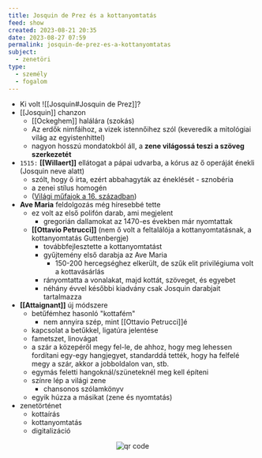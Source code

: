 ```yaml
---
title: Josquin de Prez és a kottanyomtatás
feed: show
created: 2023-08-21 20:35
date: 2023-08-27 07:59
permalink: josquin-de-prez-es-a-kottanyomtatas
subject:
  - zenetöri
type:
  - személy
  - fogalom
---
```


-   Ki volt ![[Josquin#Josquin de Prez]]?
-   [[Josquin]] chanzon
    -   [[Ockeghem]] halálára (szokás)
    -   Az erdők nimfáihoz, a vizek istennőihez szól (keveredik a mitológiai világ az egyistenhittel)
    -   nagyon hosszú mondatokból áll, a **zene világossá teszi a szöveg szerkezetét**
-   `1515:` **[[Willaert]]** ellátogat a pápai udvarba, a kórus az ő operáját énekli (Josquin neve alatt)
    -   szólt, hogy ő írta, ezért abbahagyták az éneklését - sznobéria
    -   a zenei stílus homogén
    -   ([Világi műfajok a 16. században](https://www.notion.so/Vil-gi-m-fajok-a-16-sz-zadban-aa7b875c804941a18e80f5b52d44d853))
-   **Ave Maria** feldolgozás még híresebbé tette
    -   ez volt az első polifón darab, ami megjelent
        -   gregorián dallamokat az 1470-es években már nyomtattak
    -   **[[Ottavio Petrucci]]** (nem ő volt a feltalálója a kottanyomtatásnak, a kottanyomtatás Guttenbergje)
        -   továbbfejlesztette a kottanyomtatást
        -   gyűjtemény első darabja az Ave Maria
            -   150-200 hercegséghez elkerült, de szűk elit privilégiuma volt a kottavásárlás
        -   rányomtatta a vonalakat, majd kottát, szöveget, és egyebet
        -   néhány évvel későbbi kiadvány csak Josquin darabjait tartalmazza
-   **[[Attaignant]]** új módszere
    -   betűfémhez hasonló "kottafém"
        -   nem annyira szép, mint [[Ottavio Petrucci]]é
    -   kapcsolat a betűkkel, ligatúra jelentése
    -   fametszet, linovágat
    -   a szár a közepéről megy fel-le, de ahhoz, hogy meg lehessen fordítani egy-egy hangjegyet, standarddá tették, hogy ha felfelé megy a szár, akkor a jobboldalon van, stb.
    -   egymás feletti hangoknál/szüneteknél meg kell építeni
    -   színre lép a világi zene
        -   chansonos szólamkönyv
    -   egyik húzza a másikat (zene és nyomtatás)
-   zenetörténet
    -   kottaírás
    -   kottanyomtatás
    -   digitalizáció



<p style="text-align: center;"><img src="https://chart.googleapis.com/chart?cht=qr&chl=https://notes.andrasdenes.com/josquin-de-prez-es-a-kottanyomtatas&chs=180x180&choe=UTF-8&chld=L|2" alt="qr code"></p>

